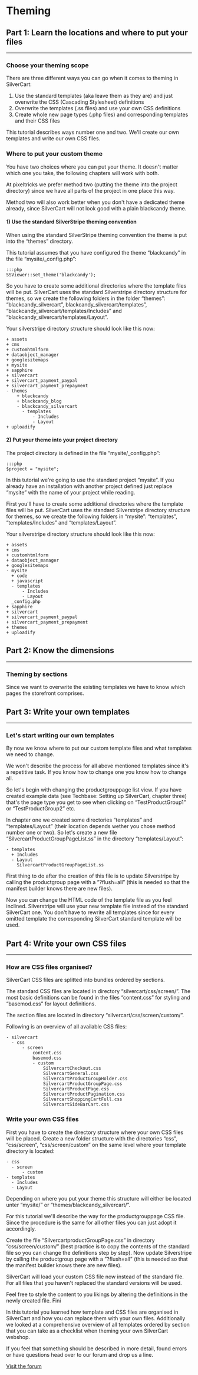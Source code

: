 # Theming

## Part 1: Learn the locations and where to put your files
- - -

### Choose your theming scope

There are three different ways you can go when it comes to theming in SilverCart:

1. Use the standard templates (aka leave them as they are) and just overwrite the CSS (Cascading Stylesheet) definitions
2. Overwrite the templates (.ss files) and use your own CSS definitions
3. Create whole new page types (.php files) and corresponding templates and their CSS files

This tutorial describes ways number one and two. We'll create our own templates and write our own CSS files.

### Where to put your custom theme

You have two choices where you can put your theme. It doesn't matter which one you take, the following chapters will work with both.

At pixeltricks we prefer method two (putting the theme into the project directory) since we have all parts of the project in one place this way.

Method two will also work better when you don't have a dedicated theme already, since SilverCart will not look good with a plain blackcandy theme.

#### 1) Use the standard SilverStripe theming convention

When using the standard SilverStripe theming convention the theme is put into the “themes” directory.

This tutorial assumes that you have configured the theme “blackcandy” in the file “mysite/_config.php”:

	:::php
	SSViewer::set_theme('blackcandy');

So you have to create some additional directories where the template files will be put. SilverCart uses the standard Silverstripe directory structure for themes, so we create the following folders in the folder “themes”: “blackcandy_silvercart”, blackcandy_silvercart/templates”, “blackcandy_silvercart/templates/Includes” and “blackcandy_silvercart/templates/Layout”.

Your silverstripe directory structure should look like this now:

	+ assets
	+ cms
	+ customhtmlform
	+ dataobject_manager
	+ googlesitemaps
	+ mysite
	+ sapphire
	+ silvercart
	+ silvercart_payment_paypal
	+ silvercart_payment_prepayment
	- themes
		+ blackcandy
		+ blackcandy_blog
		- blackcandy_silvercart
		  - templates
			  - Includes
			  - Layout
	+ uploadify


#### 2) Put your theme into your project directory

The project directory is defined in the file “mysite/_config.php”:

	:::php
	$project = "mysite";

In this tutorial we're going to use the standard project “mysite”. If you already have an installation with another project defined just replace “mysite” with the name of your project while reading.

First you'll have to create some additional directories where the template files will be put. SilverCart uses the standard Silverstripe directory structure for themes, so we create the following folders in “mysite”: “templates”, “templates/Includes” and “templates/Layout”.

Your silverstripe directory structure should look like this now:

	+ assets
	+ cms
	+ customhtmlform
	+ dataobject_manager
	+ googlesitemaps
	- mysite
	  + code
	  + javascript
	  - templates
		  - Includes
		  - Layout
	  _config.php
	+ sapphire
	+ silvercart
	+ silvercart_payment_paypal
	+ silvercart_payment_prepayment
	+ themes
	+ uploadify

## Part 2: Know the dimensions
- - -

### Theming by sections

Since we want to overwrite the existing templates we have to know which pages the storefront comprises.

## Part 3: Write your own templates
- - -

### Let's start writing our own templates

By now we know where to put our custom template files and what templates we need to change.

We won't describe the process for all above mentioned templates since it's a repetitive task. If you know how to change one you know how to change all.

So let's begin with changing the productgrouppage list view. If you have created example data (see Techbase: Setting up SilverCart, chapter three) that's the page type you get to see when clicking on “TestProductGroup1” or “TestProductGroup2” etc.

In chapter one we created some directories “templates” and “templates/Layout” (their location depends wether you chose method number one or two). So let's create a new file “SilvercartProductGroupPageList.ss” in the directory “templates/Layout”:

	- templates
	  + Includes
	  - Layout
	    SilvercartProductGroupPageList.ss

First thing to do after the creation of this file is to update Silverstripe by calling the productgroup page with a ”?flush=all” (this is needed so that the manifest builder knows there are new files).

Now you can change the HTML code of the template file as you feel inclined. Silverstripe will use your new template file instead of the standard SilverCart one. You don't have to rewrite all templates since for every omitted template the corresponding SilverCart standard template will be used.

## Part 4: Write your own CSS files
- - -

### How are CSS files organised?

SilverCart CSS files are splitted into bundles ordered by sections.

The standard CSS files are located in directory “silvercart/css/screen/”. The most basic definitions can be found in the files “content.css” for styling and “basemod.css” for layout definitions.

The section files are located in directory “silvercart/css/screen/custom/”.

Following is an overview of all available CSS files:

	- silvercart
	  - css
		  - screen
			  content.css
			  basemod.css
			  - custom
				  SilvercartCheckout.css
				  SilvercartGeneral.css
				  SilvercartProductGroupHolder.css
				  SilvercartProductGroupPage.css
				  SilvercartProductPage.css
				  SilvercartProductPagination.css
				  SilvercartShoppingCartFull.css
				  SilvercartSideBarCart.css

### Write your own CSS files

First you have to create the directory structure where your own CSS files will be placed. Create a new folder structure with the directories “css”, “css/screen”, “css/screen/custom” on the same level where your template directory is located:

	- css
	  - screen
		  - custom
	- templates
	  - Includes
	  - Layout


Depending on where you put your theme this structure will either be located unter “mysite/” or “themes/blackcandy_silvercart/”.

For this tutorial we'll describe the way for the productgrouppage CSS file. Since the procedure is the same for all other files you can just adopt it accordingly.

Create the file “SilvercartproductGroupPage.css” in directory “css/screen/custom/” (best practice is to copy the contents of the standard file so you can change the definitions step by step). Now update Silverstripe by calling the productgroup page with a ”?flush=all” (this is needed so that the manifest builder knows there are new files).

SilverCart will load your custom CSS file now instead of the standard file. For all files that you haven't replaced the standard versions will be used.

Feel free to style the content to you likings by altering the definitions in the newly created file. Fini

In this tutorial you learned how template and CSS files are organised in SilverCart and how you can replace them with your own files. Additionally we looked at a comprehensive overview of all templates ordered by section that you can take as a checklist when theming your own SilverCart webshop.

If you feel that something should be described in more detail, found errors or have questions head over to our forum and drop us a line.

[Visit the forum](http://www.silvercart.org/forum/?url=/forum)
